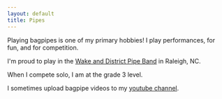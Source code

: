 ```yaml
---
layout: default
title: Pipes
---
```


Playing bagpipes is one of my primary hobbies! I play performances, for fun, and for competition.

I'm proud to play in the [Wake and District Pipe Band](https://raleighpipeband.com) in Raleigh, NC.

When I compete solo, I am at the grade 3 level. 

I sometimes upload bagpipe videos to my [youtube channel](/accounts).
